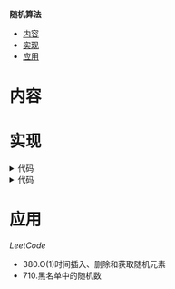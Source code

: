 **随机算法**
- [内容](#内容)
- [实现](#实现)
- [应用](#应用)

# 内容 #

# 实现 #
<details>
<summary>代码</summary>
<pre>
<code>
type RandomizedSet struct {
	vi   map[int]int
	nums []int
}

func Constructor() RandomizedSet {
	return RandomizedSet{
		vi:   make(map[int]int),
		nums: make([]int, 0),
	}
}

func (r *RandomizedSet) Insert(val int) bool {
	if _, ok := r.vi[val]; ok {
		return false
	}
	length := len(r.nums)
	r.vi[val] = length
	r.nums = append(r.nums, val)
	return true
}

func (r *RandomizedSet) Remove(val int) bool {
	index, ok := r.vi[val]
	if !ok {
		return false
	}
	length := len(r.nums)
	r.nums[index], r.nums[length-1] = r.nums[length-1], r.nums[index]
	r.vi[r.nums[index]] = index
	r.nums = r.nums[:length-1]
	delete(r.vi, val)
	return true
}

func (r *RandomizedSet) GetRandom() int {
	index := rand.Intn(len(r.nums))
	return r.nums[index]
}
</code>
</prev>
</details>

<details>
<summary>代码</summary>
<pre>
<code>
type Solution struct {
	n        int
	blackMap map[int]int
}

func Constructor(n int, blacklist []int) Solution {
	size := len(blacklist)
	blackMap := make(map[int]int)
	for _, black := range blacklist {
		if black >= n-size {
			blackMap[black] = black
		}
	}

	last := n - 1
	for _, black := range blacklist {
		if black >= n-size {
			continue
		}
		for {
			if _, ok := blackMap[last]; ok {
				last--
			} else {
				break
			}
		}
		blackMap[black] = last
		last--
	}
	return Solution{
		n:        n,
		blackMap: blackMap,
	}
}

func (s *Solution) Pick() int {
	index := rand.Intn(s.n - len(s.blackMap))
	if value, ok := s.blackMap[index]; ok {
		return value
	}
	return index
}
</code>
</pre>
</details>

# 应用 #
*LeetCode*  
- 380.O(1)时间插入、删除和获取随机元素
- 710.黑名单中的随机数